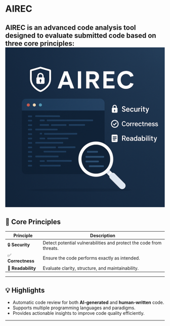 # AIREC 

**AIREC** is an advanced **code analysis tool** designed to evaluate submitted code based on three core principles:
![AIREC Logo](static/icons/p.png)
---

## 🌟 Core Principles

| Principle      | Description |
|----------------|-------------|
| 🔒 **Security** | Detect potential vulnerabilities and protect the code from threats. |
| ✅ **Correctness** | Ensure the code performs exactly as intended. |
| 📝 **Readability** | Evaluate clarity, structure, and maintainability. |

---

## 💡 Highlights

- Automatic code review for both **AI-generated** and **human-written** code.  
- Supports multiple programming languages and paradigms.  
- Provides actionable insights to improve code quality efficiently.  

---